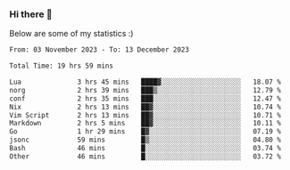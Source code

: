 ### Hi there 👋
Below are some of my statistics :)

<!--START_SECTION:waka-->

```txt
From: 03 November 2023 - To: 13 December 2023

Total Time: 19 hrs 59 mins

Lua              3 hrs 45 mins   ████▓░░░░░░░░░░░░░░░░░░░░   18.07 %
norg             2 hrs 39 mins   ███▒░░░░░░░░░░░░░░░░░░░░░   12.79 %
conf             2 hrs 35 mins   ███░░░░░░░░░░░░░░░░░░░░░░   12.47 %
Nix              2 hrs 13 mins   ██▓░░░░░░░░░░░░░░░░░░░░░░   10.74 %
Vim Script       2 hrs 13 mins   ██▓░░░░░░░░░░░░░░░░░░░░░░   10.71 %
Markdown         2 hrs 5 mins    ██▓░░░░░░░░░░░░░░░░░░░░░░   10.11 %
Go               1 hr 29 mins    █▓░░░░░░░░░░░░░░░░░░░░░░░   07.19 %
jsonc            59 mins         █▒░░░░░░░░░░░░░░░░░░░░░░░   04.80 %
Bash             46 mins         █░░░░░░░░░░░░░░░░░░░░░░░░   03.74 %
Other            46 mins         █░░░░░░░░░░░░░░░░░░░░░░░░   03.72 %
```

<!--END_SECTION:waka-->

<!--
**KlapenHz/KlapenHz** is a ✨ _special_ ✨ repository because its `README.md` (this file) appears on your GitHub profile.

Here are some ideas to get you started:

- 🔭 I’m currently working on ...
- 🌱 I’m currently learning ...
- 👯 I’m looking to collaborate on ...
- 🤔 I’m looking for help with ...
- 💬 Ask me about ...
- 📫 How to reach me: ...
- 😄 Pronouns: ...
- ⚡ Fun fact: ...
-->
